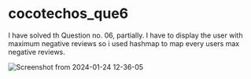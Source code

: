 # cocotechos_que6
I have solved th Question no. 06, partially.
I have to display the user with maximum negative reviews so i used hashmap to map every users max negative reviews.

![Screenshot from 2024-01-24 12-36-05](https://github.com/atharva2408/cocotechos_que6/assets/91751549/2a32fc63-cc9e-4993-9890-c0a1a7ba5a15)
